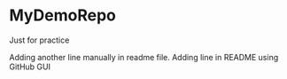 # MyDemoRepo
Just for practice

Adding another line manually in readme file. Adding line in README using GitHub GUI
